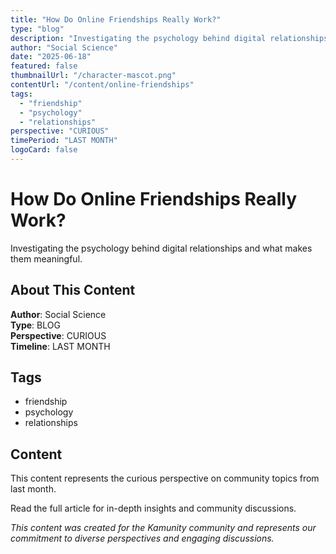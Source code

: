 ```yaml
---
title: "How Do Online Friendships Really Work?"
type: "blog"
description: "Investigating the psychology behind digital relationships and what makes them meaningful."
author: "Social Science"
date: "2025-06-18"
featured: false
thumbnailUrl: "/character-mascot.png"
contentUrl: "/content/online-friendships"
tags:
  - "friendship"
  - "psychology"
  - "relationships"
perspective: "CURIOUS"
timePeriod: "LAST MONTH"
logoCard: false
---
```

# How Do Online Friendships Really Work?

Investigating the psychology behind digital relationships and what makes them meaningful.

## About This Content

**Author**: Social Science  
**Type**: BLOG  
**Perspective**: CURIOUS  
**Timeline**: LAST MONTH  



## Tags

- friendship
- psychology
- relationships

## Content

This content represents the curious perspective on community topics from last month. 



Read the full article for in-depth insights and community discussions.


*This content was created for the Kamunity community and represents our commitment to diverse perspectives and engaging discussions.*
